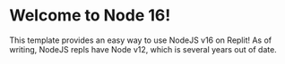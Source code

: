 # Welcome to Node 16!

This template provides an easy way to use NodeJS v16 on Replit! As of writing, NodeJS repls have Node v12, which is several years out of date.